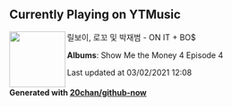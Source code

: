 ## Currently Playing on YTMusic

[<img align="left" width="100" src="https://lh3.googleusercontent.com/sOc1c8ksWJ_ASiZt9GNEJ3drvJ_snBGryob2pjqc2Ef66xdfJCGy7SCvVgg5ObDT1joxn7B1dDRmkhI">](https://music.youtube.com/watch?v=18taoPtL1-I)

릴보이, 로꼬 및 박재범 - ON IT + BO$

**Albums**: Show Me the Money 4 Episode 4

Last updated at 03/02/2021 12:08

#### Generated with [20chan/github-now](https://github.com/20chan/github-now)


<!--
**20chan/20chan** is a ✨ _special_ ✨ repository because its `README.md` (this file) appears on your GitHub profile.

Here are some ideas to get you started:

- 🔭 I’m currently working on ...
- 🌱 I’m currently learning ...
- 👯 I’m looking to collaborate on ...
- 🤔 I’m looking for help with ...
- 💬 Ask me about ...
- 📫 How to reach me: ...
- 😄 Pronouns: ...
- ⚡ Fun fact: ...
-->
